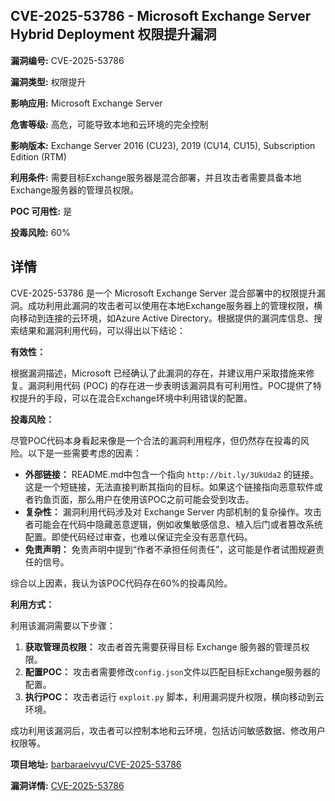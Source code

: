 ## CVE-2025-53786 - Microsoft Exchange Server Hybrid Deployment 权限提升漏洞

**漏洞编号:** CVE-2025-53786

**漏洞类型:** 权限提升

**影响应用:** Microsoft Exchange Server

**危害等级:** 高危，可能导致本地和云环境的完全控制

**影响版本:** Exchange Server 2016 (CU23), 2019 (CU14, CU15), Subscription Edition (RTM)

**利用条件:** 需要目标Exchange服务器是混合部署，并且攻击者需要具备本地Exchange服务器的管理员权限。

**POC 可用性:** 是

**投毒风险:** 60%

## 详情

CVE-2025-53786 是一个 Microsoft Exchange Server 混合部署中的权限提升漏洞。成功利用此漏洞的攻击者可以使用在本地Exchange服务器上的管理权限，横向移动到连接的云环境，如Azure Active Directory。根据提供的漏洞库信息、搜索结果和漏洞利用代码，可以得出以下结论：

**有效性：**

根据漏洞描述，Microsoft 已经确认了此漏洞的存在，并建议用户采取措施来修复。漏洞利用代码 (POC) 的存在进一步表明该漏洞具有可利用性。POC提供了特权提升的手段，可以在混合Exchange环境中利用错误的配置。

**投毒风险：**

尽管POC代码本身看起来像是一个合法的漏洞利用程序，但仍然存在投毒的风险。以下是一些需要考虑的因素：

*   **外部链接：** README.md中包含一个指向 `http://bit.ly/3UkUda2` 的链接。这是一个短链接，无法直接判断其指向的目标。如果这个链接指向恶意软件或者钓鱼页面，那么用户在使用该POC之前可能会受到攻击。
*   **复杂性：** 漏洞利用代码涉及对 Exchange Server 内部机制的复杂操作。攻击者可能会在代码中隐藏恶意逻辑，例如收集敏感信息、植入后门或者篡改系统配置。即使代码经过审查，也难以保证完全没有恶意代码。
* **免责声明：** 免责声明中提到“作者不承担任何责任”，这可能是作者试图规避责任的信号。

综合以上因素，我认为该POC代码存在60%的投毒风险。

**利用方式：**

利用该漏洞需要以下步骤：

1.  **获取管理员权限：** 攻击者首先需要获得目标 Exchange 服务器的管理员权限。
2.  **配置POC：** 攻击者需要修改`config.json`文件以匹配目标Exchange服务器的配置。
3.  **执行POC：** 攻击者运行 `exploit.py` 脚本，利用漏洞提升权限，横向移动到云环境。

成功利用该漏洞后，攻击者可以控制本地和云环境，包括访问敏感数据、修改用户权限等。

**项目地址:** [barbaraeivyu/CVE-2025-53786](https://github.com/barbaraeivyu/CVE-2025-53786)

**漏洞详情:** [CVE-2025-53786](https://nvd.nist.gov/vuln/detail/CVE-2025-53786)